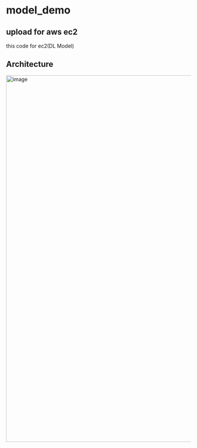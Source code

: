 # model_demo
## upload for aws ec2
this code for ec2(DL Model)

## Architecture
 <img width="1000" alt="image" src="https://github.com/BSMITSME/model_demo/assets/77155103/14a69c8b-1acd-413f-8108-bcd07569d8f4">

